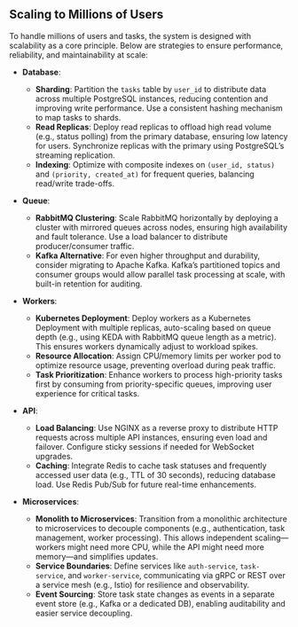 ## Scaling to Millions of Users

To handle millions of users and tasks, the system is designed with scalability as a core principle. Below are strategies to ensure performance, reliability, and maintainability at scale:

- **Database**:
  - **Sharding**: Partition the `tasks` table by `user_id` to distribute data across multiple PostgreSQL instances, reducing contention and improving write performance. Use a consistent hashing mechanism to map tasks to shards.
  - **Read Replicas**: Deploy read replicas to offload high read volume (e.g., status polling) from the primary database, ensuring low latency for users. Synchronize replicas with the primary using PostgreSQL’s streaming replication.
  - **Indexing**: Optimize with composite indexes on `(user_id, status)` and `(priority, created_at)` for frequent queries, balancing read/write trade-offs.

- **Queue**:
  - **RabbitMQ Clustering**: Scale RabbitMQ horizontally by deploying a cluster with mirrored queues across nodes, ensuring high availability and fault tolerance. Use a load balancer to distribute producer/consumer traffic.
  - **Kafka Alternative**: For even higher throughput and durability, consider migrating to Apache Kafka. Kafka’s partitioned topics and consumer groups would allow parallel task processing at scale, with built-in retention for auditing.

- **Workers**:
  - **Kubernetes Deployment**: Deploy workers as a Kubernetes Deployment with multiple replicas, auto-scaling based on queue depth (e.g., using KEDA with RabbitMQ queue length as a metric). This ensures workers dynamically adjust to workload spikes.
  - **Resource Allocation**: Assign CPU/memory limits per worker pod to optimize resource usage, preventing overload during peak traffic.
  - **Task Prioritization**: Enhance workers to process high-priority tasks first by consuming from priority-specific queues, improving user experience for critical tasks.

- **API**:
  - **Load Balancing**: Use NGINX as a reverse proxy to distribute HTTP requests across multiple API instances, ensuring even load and failover. Configure sticky sessions if needed for WebSocket upgrades.
  - **Caching**: Integrate Redis to cache task statuses and frequently accessed user data (e.g., TTL of 30 seconds), reducing database load. Use Redis Pub/Sub for future real-time enhancements.

- **Microservices**:
  - **Monolith to Microservices**: Transition from a monolithic architecture to microservices to decouple components (e.g., authentication, task management, worker processing). This allows independent scaling—workers might need more CPU, while the API might need more memory—and simplifies updates.
  - **Service Boundaries**: Define services like `auth-service`, `task-service`, and `worker-service`, communicating via gRPC or REST over a service mesh (e.g., Istio) for resilience and observability.
  - **Event Sourcing**: Store task state changes as events in a separate event store (e.g., Kafka or a dedicated DB), enabling auditability and easier service decoupling.
